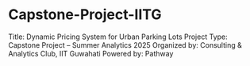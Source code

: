 # Capstone-Project-IITG
Title: Dynamic Pricing System for Urban Parking Lots Project Type: Capstone Project – Summer Analytics 2025 Organized by: Consulting &amp; Analytics Club, IIT Guwahati Powered by: Pathway
